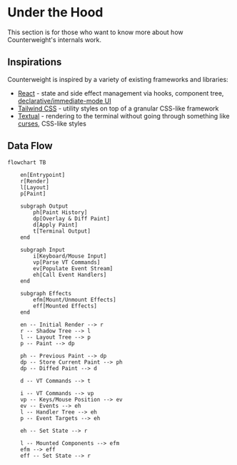 # Under the Hood

This section is for those who want to know more about how Counterweight's internals work.

## Inspirations

Counterweight is inspired by a variety of existing frameworks and libraries:

- [React](https://react.dev/) - state and side effect management via hooks, component tree,
  [declarative/immediate-mode UI](https://en.wikipedia.org/wiki/Immediate_mode_(computer_graphics))
- [Tailwind CSS](https://tailwindcss.com/) - utility styles on top of a granular CSS-like framework
- [Textual](https://textual.textualize.io/) - rendering to the terminal without going through something like
  [curses](https://docs.python.org/3/library/curses.html#module-curses), CSS-like styles

## Data Flow

```mermaid
flowchart TB

    en[Entrypoint]
    r[Render]
    l[Layout]
    p[Paint]

    subgraph Output
        ph[Paint History]
        dp[Overlay & Diff Paint]
        d[Apply Paint]
        t[Terminal Output]
    end

    subgraph Input
        i[Keyboard/Mouse Input]
        vp[Parse VT Commands]
        ev[Populate Event Stream]
        eh[Call Event Handlers]
    end

    subgraph Effects
        efm[Mount/Unmount Effects]
        eff[Mounted Effects]
    end

    en -- Initial Render --> r
    r -- Shadow Tree --> l
    l -- Layout Tree --> p
    p -- Paint --> dp

    ph -- Previous Paint --> dp
    dp -- Store Current Paint --> ph
    dp -- Diffed Paint --> d

    d -- VT Commands --> t

    i -- VT Commands --> vp
    vp -- Keys/Mouse Position --> ev
    ev -- Events --> eh
    l -- Handler Tree --> eh
    p -- Event Targets --> eh

    eh -- Set State --> r

    l -- Mounted Components --> efm
    efm --> eff
    eff -- Set State --> r
```
